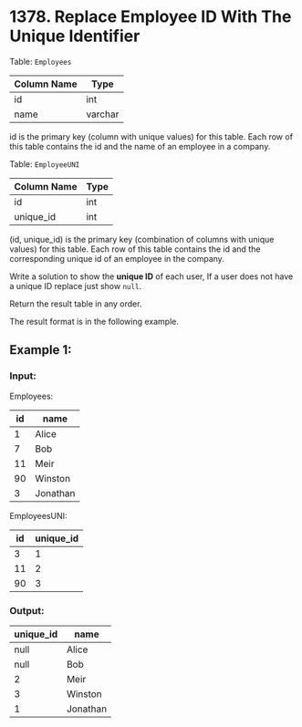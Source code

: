 # 1378. Replace Employee ID With The Unique Identifier

Table: `Employees`

| Column Name | Type    |
| ----------- | ------- |
| id          | int     |
| name        | varchar |

id is the primary key (column with unique values) for this table.
Each row of this table contains the id and the name of an employee in a company.

Table: `EmployeeUNI`

| Column Name | Type |
| ----------- | ---- |
| id          | int  |
| unique_id   | int  |

(id, unique_id) is the primary key (combination of columns with unique values) for this table.
Each row of this table contains the id and the corresponding unique id of an employee in the company.

Write a solution to show the **unique ID** of each user, If a user does not have a unique ID replace just show `null`.

Return the result table in any order.

The result format is in the following example.

## Example 1:

### Input:

Employees:

| id  | name     |
| --- | -------- |
| 1   | Alice    |
| 7   | Bob      |
| 11  | Meir     |
| 90  | Winston  |
| 3   | Jonathan |

EmployeesUNI:

| id  | unique_id |
| --- | --------- |
| 3   | 1         |
| 11  | 2         |
| 90  | 3         |

### Output:

| unique_id | name     |
| --------- | -------- |
| null      | Alice    |
| null      | Bob      |
| 2         | Meir     |
| 3         | Winston  |
| 1         | Jonathan |
